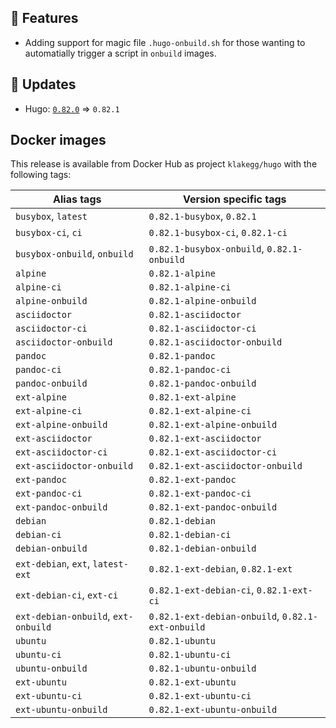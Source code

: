 ## :tada: Features

* Adding support for magic file `.hugo-onbuild.sh` for those wanting to automatially trigger a script in `onbuild` images.


## :heartbeat: Updates

* Hugo: [`0.82.0`](https://github.com/klakegg/docker-hugo/releases/tag/0.82.0) => `0.82.1`


## Docker images

This release is available from Docker Hub as project `klakegg/hugo` with the following tags:

| Alias tags                   | Version specific tags                      |
| ---------------------------- | ------------------------------------------ |
| `busybox`, `latest`          | `0.82.1-busybox`, `0.82.1`                     |
| `busybox-ci`, `ci`           | `0.82.1-busybox-ci`, `0.82.1-ci`               |
| `busybox-onbuild`, `onbuild` | `0.82.1-busybox-onbuild`, `0.82.1-onbuild`     |
| `alpine`                     | `0.82.1-alpine`                              |
| `alpine-ci`                  | `0.82.1-alpine-ci`                           |
| `alpine-onbuild`             | `0.82.1-alpine-onbuild`                      |
| `asciidoctor`                | `0.82.1-asciidoctor`                         |
| `asciidoctor-ci`             | `0.82.1-asciidoctor-ci`                      |
| `asciidoctor-onbuild`        | `0.82.1-asciidoctor-onbuild`                 |
| `pandoc`                     | `0.82.1-pandoc`                              |
| `pandoc-ci`                  | `0.82.1-pandoc-ci`                           |
| `pandoc-onbuild`             | `0.82.1-pandoc-onbuild`                      |
| `ext-alpine`                 | `0.82.1-ext-alpine`                          |
| `ext-alpine-ci`              | `0.82.1-ext-alpine-ci`                       |
| `ext-alpine-onbuild`         | `0.82.1-ext-alpine-onbuild`                  |
| `ext-asciidoctor`            | `0.82.1-ext-asciidoctor`                     |
| `ext-asciidoctor-ci`         | `0.82.1-ext-asciidoctor-ci`                  |
| `ext-asciidoctor-onbuild`    | `0.82.1-ext-asciidoctor-onbuild`             |
| `ext-pandoc`                 | `0.82.1-ext-pandoc`                          |
| `ext-pandoc-ci`              | `0.82.1-ext-pandoc-ci`                       |
| `ext-pandoc-onbuild`         | `0.82.1-ext-pandoc-onbuild`                  |
| `debian`                     | `0.82.1-debian`                              |
| `debian-ci`                  | `0.82.1-debian-ci`                           |
| `debian-onbuild`             | `0.82.1-debian-onbuild`                      |
| `ext-debian`, `ext`, `latest-ext` | `0.82.1-ext-debian`, `0.82.1-ext`         |
| `ext-debian-ci`, `ext-ci`    | `0.82.1-ext-debian-ci`, `0.82.1-ext-ci`        |
| `ext-debian-onbuild`, `ext-onbuild` | `0.82.1-ext-debian-onbuild`, `0.82.1-ext-onbuild` |
| `ubuntu`                     | `0.82.1-ubuntu`                            |
| `ubuntu-ci`                  | `0.82.1-ubuntu-ci`                         |
| `ubuntu-onbuild`             | `0.82.1-ubuntu-onbuild`                    |
| `ext-ubuntu`                 | `0.82.1-ext-ubuntu`                        |
| `ext-ubuntu-ci`              | `0.82.1-ext-ubuntu-ci`                     |
| `ext-ubuntu-onbuild`         | `0.82.1-ext-ubuntu-onbuild`                |
